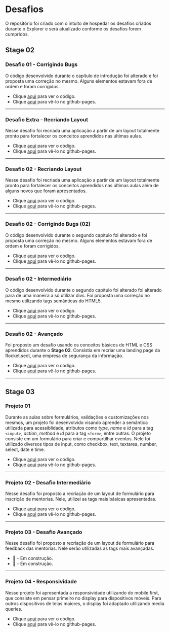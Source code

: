 # Desafios

O repositório foi criado com o intuito de hospedar os desafios criados durante o Explorer e será atualizado conforme os desafios forem cumpridos.

## Stage 02

### Desafio 01 - Corrigindo Bugs

O código desenvolvido durante o capítulo de introdução foi alterado e foi proposta uma correção no mesmo. Alguns elementos estavam fora de ordem e foram corrigidos.
<ul>
    <li>
        Clique <a href="https://github.com/nikollllllas/explorer-desafios/tree/main/nivel02/bug-fixes-01">aqui</a> para ver o código.
    </li>
    <li>
        Clique <a href="https://nikollllllas.github.io/explorer-desafios/nivel02/bug-fixes-01/">aqui</a> para vê-lo no github-pages.
    </li>
</ul>

<hr>

### Desafio Extra - Recriando Layout

Nesse desafio foi recriada uma aplicação a partir de um layout totalmente pronto para fortalecer os conceitos aprendidos nas últimas aulas.
<ul>
    <li>
        Clique <a href="https://github.com/nikollllllas/explorer-desafios/tree/main/nivel02/projeto01-extra">aqui</a> para ver o código.
    </li>
    <li>
        Clique <a href="https://nikollllllas.github.io/explorer-desafios/nivel02/projeto01-extra">aqui</a> para vê-lo no github-pages.
    </li>
</ul>

<hr>

### Desafio 02 - Recriando Layout

Nesse desafio foi recriada uma aplicação a partir de um layout totalmente pronto para fortalecer os conceitos aprendidos nas últimas aulas além de alguns novos que foram apresentados.
<ul>
    <li>
        Clique <a href="https://github.com/nikollllllas/explorer-desafios/tree/main/nivel02/projeto02">aqui</a> para ver o código.
    </li>
    <li>
        Clique <a href="https://nikollllllas.github.io/explorer-desafios/nivel02/projeto02">aqui</a> para vê-lo no github-pages.
    </li>
</ul>

<hr>

### Desafio 02 - Corrigindo Bugs (02)

O código desenvolvido durante o segundo capítulo foi alterado e foi proposta uma correção no mesmo. Alguns elementos estavam fora de ordem e foram corrigidos.
<ul>
    <li>
        Clique <a href="https://github.com/nikollllllas/explorer-desafios/tree/main/nivel02/bug-fixes-02">aqui</a> para ver o código.
    </li>
    <li>
        Clique <a href="https://nikollllllas.github.io/explorer-desafios/nivel02/bug-fixes-02/">aqui</a> para vê-lo no github-pages.
    </li>
</ul>

<hr>

### Desafio 02 - Intermediário

O código desenvolvido durante o segundo capítulo foi alterado foi alterado para de uma maneira a só utilizar divs. Foi proposta uma correção no mesmo utilizando tags semânticas do HTML5.
<ul>
    <li>
        Clique <a href="https://github.com/nikollllllas/explorer-desafios/tree/main/nivel02/projeto02-intermediario">aqui</a> para ver o código.
    </li>
    <li>
        Clique <a href="https://nikollllllas.github.io/explorer-desafios/nivel02/projeto02-intermediario/">aqui</a> para vê-lo no github-pages.
    </li>
</ul>

<hr>

### Desafio 02 - Avançado

Foi proposto um desafio usando os conceitos básicos de HTML e CSS aprendidos durante o <strong>Stage 02</strong>. Consistia em recriar uma landing page da Rocket.sect, uma empresa de segurança da informação.
<ul>
    <li>
        Clique <a href="https://github.com/nikollllllas/explorer-desafios/tree/main/nivel02/projeto02-avancado">aqui</a> para ver o código.
    </li>
    <li>
        Clique <a href="https://nikollllllas.github.io/explorer-desafios/nivel02/projeto02-avancado/">aqui</a> para vê-lo no github-pages.
    </li>
</ul>

<hr>

## Stage 03

### Projeto 01

Durante as aulas sobre formulários, validações e customizações nos mesmos, um projeto foi desenvolvido visando aprender a semântica utilizada para acessiblidade, atributos como _type_, _name_ e _id_ para a tag <code>&lt;input&gt;</code>, _action_, _method_ e _id_ para a tag <code>&lt;form&gt;</code>, entre outras.
O projeto consiste em um formulário para criar e compartilhar eventos. Nele foi utilizado diversos tipos de input, como checkbox, text, textarea, number, select, date e time. 
<ul>
    <li>
        Clique <a href="https://github.com/nikollllllas/explorer-desafios/tree/main/nivel03/projeto01">aqui</a> para ver o código.
    </li>
    <li>
        Clique <a href="https://nikollllllas.github.io/explorer-desafios/nivel03/projeto01">aqui</a> para vê-lo no github-pages.
    </li>
</ul>

<hr>

### Projeto 02 - Desafio Intermediário

Nesse desafio foi proposto a recriação de um layout de formulário para inscrição de mentorias. Nele, utilizei as tags mais básicas apresentadas. 
<ul>
    <li>
        Clique <a href="https://github.com/nikollllllas/explorer-desafios/tree/main/nivel03/projeto02-intermediario">aqui</a> para ver o código.
    </li>
    <li>
        Clique <a href="https://nikollllllas.github.io/explorer-desafios/nivel03/projeto02-intermediario">aqui</a> para vê-lo no github-pages.
    </li>
</ul>

<hr>

### Projeto 03 - Desafio Avançado

Nesse desafio foi proposto a recriação de um layout de formulário para feedback das mentorias. Nele serão utilizadas as tags mais avançadas. 
<ul>
    <li>
        <!-- Clique <a href="https://github.com/nikollllllas/explorer-desafios/tree/main/nivel03/projeto02-intermediario">aqui</a> para ver o código. -->
        🚧 - Em construção.
    </li>
    <li>
        <!-- Clique <a href="https://nikollllllas.github.io/explorer-desafios/nivel03/projeto02-intermediario">aqui</a> para vê-lo no github-pages. -->
        🚧 - Em construção.
    </li>
</ul>

<hr>

### Projeto 04 - Responsividade

Nesse projeto foi apresentada a responsividade utilizando do mobile first, que consiste em pensar primeiro no display para dispositivos móveis. Para outros dispositivos de telas maiores, o display foi adaptado utilizando media queries. 
<ul>
    <li>
        Clique <a href="https://github.com/nikollllllas/explorer-desafios/tree/main/nivel03/projeto04">aqui</a> para ver o código.
    </li>
    <li>
        Clique <a href="https://nikollllllas.github.io/explorer-desafios/nivel03/projeto04/">aqui</a> para vê-lo no github-pages.
    </li>
</ul>